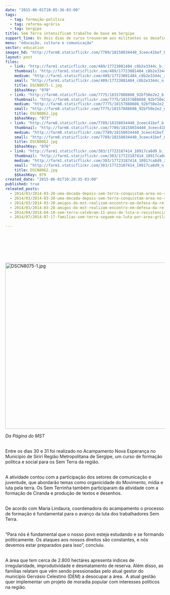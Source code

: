 ```yaml
---
date: "2015-06-01T10:05:36-03:00"
tags:
  - tag: formação-política
  - tag: reforma-agrária
  - tag: Sergipe
title: Sem Terra intensificam trabalho de base em Sergipe
support_line: Os dois dias de curso trouxeram aos militantes os desafios e os elementos fundamentais na construção e na luta pela Reforma Agrária Popular.
menu: "educação, cultura e comunicação"
sector: education
images_hd: "http://farm8.staticflickr.com/7789/18158034440_3ceec41bef_b.jpg"
layout: post
files:
  - link: "http://farm1.staticflickr.com/489/17723081484_c8b2e3344c_b.jpg"
    thumbnail: "http://farm1.staticflickr.com/489/17723081484_c8b2e3344c_t.jpg"
    medium: "http://farm1.staticflickr.com/489/17723081484_c8b2e3344c_z.jpg"
    small: "http://farm1.staticflickr.com/489/17723081484_c8b2e3344c_n.jpg"
    title: DSCN8075-1.jpg
    $$hashKey: "070"
  - link: "http://farm8.staticflickr.com/7775/18157888608_92bf50e2e2_b.jpg"
    thumbnail: "http://farm8.staticflickr.com/7775/18157888608_92bf50e2e2_t.jpg"
    medium: "http://farm8.staticflickr.com/7775/18157888608_92bf50e2e2_z.jpg"
    small: "http://farm8.staticflickr.com/7775/18157888608_92bf50e2e2_n.jpg"
    title: DSCN8062.jpg
    $$hashKey: "073"
  - link: "http://farm8.staticflickr.com/7789/18158034440_3ceec41bef_b.jpg"
    thumbnail: "http://farm8.staticflickr.com/7789/18158034440_3ceec41bef_t.jpg"
    medium: "http://farm8.staticflickr.com/7789/18158034440_3ceec41bef_z.jpg"
    small: "http://farm8.staticflickr.com/7789/18158034440_3ceec41bef_n.jpg"
    title: DSCN8062.jpg
    $$hashKey: "076"
  - link: "http://farm1.staticflickr.com/303/17723187414_10917ca8d9_b.jpg"
    thumbnail: "http://farm1.staticflickr.com/303/17723187414_10917ca8d9_t.jpg"
    medium: "http://farm1.staticflickr.com/303/17723187414_10917ca8d9_z.jpg"
    small: "http://farm1.staticflickr.com/303/17723187414_10917ca8d9_n.jpg"
    title: DSCN8062.jpg
    $$hashKey: 079
created_date: "2015-06-01T10:29:35-03:00"
published: true
releated_posts:
  - 2014/03/2014-03-20-uma-decada-depois-sem-terra-conquistam-area-no-sertao-de-sergipe.md
  - 2014/03/2014-03-20-uma-decada-depois-sem-terra-conquistam-area-no-sertao-de-sergipe.md-e
  - 2014/03/2014-03-28-amigos-do-mst-realizam-encontro-em-defesa-da-reforma-agraria-popular.md-e
  - 2014/03/2014-03-28-amigos-do-mst-realizam-encontro-em-defesa-da-reforma-agraria-popular.md
  - 2014/04/2014-04-10-sem-terra-celebram-11-anos-de-luta-e-resistencia-no-sertao-de-sergipe.md-e
  - 2014/07/2014-07-17-familias-sem-terra-seguem-na-luta-por-area-grilada-em-abelardo-luz.md

---
```

<p>&nbsp;</p>

<p>&nbsp;</p>

<p>&nbsp;</p>

<p><img alt="DSCN8075-1.jpg" height="525" src="http://farm1.staticflickr.com/489/17723081484_c8b2e3344c_b.jpg" width="700" /></p>

<p><em>Da P&aacute;gina do MST </em></p>

<p><br />
Entre os dias 30 e 31 foi realizado no Acampamento Nova Esperan&ccedil;a no Munic&iacute;pio de Siriri Regi&atilde;o Metropolitana de Sergipe, um curso de forma&ccedil;&atilde;o pol&iacute;tica e social para os Sem Terra da regi&atilde;o.</p>

<p><br />
A atividade contou com a participa&ccedil;&atilde;o dos setores de comunica&ccedil;&atilde;o e juventude, que abordar&atilde;o temas como organicidade do Movimento, m&iacute;dia e luta pela terra. Os Sem Terrinha tamb&eacute;m participaram da atividade com a forma&ccedil;&atilde;o de Ciranda e produ&ccedil;&atilde;o de textos e desenhos.</p>

<p><br />
De acordo com Maria Lindaura, coordenadora do acampamento o processo de forma&ccedil;&atilde;o &eacute; fundamental para o avan&ccedil;o da luta dos trabalhadores Sem Terra.</p>

<p><br />
&ldquo;Para n&oacute;s &eacute; fundamental que o nosso povo esteja estudando e se formando politicamente. Os ataques aos nossos direitos s&atilde;o constantes, e n&oacute;s devemos estar preparados para isso&rdquo;, concluiu.</p>

<p><br />
A &aacute;rea que tem cerca de 2.800 hect&aacute;res apresenta &iacute;ndices de irregularidade, improdutividade e desmatamento de reserva. Al&eacute;m disso, as fam&iacute;lias relatam que v&ecirc;m sendo pressionadas pelo atual gestor do munic&iacute;pio Gerv&aacute;sio Celestino (DEM) a desocupar a &aacute;rea. &nbsp;A atual gest&atilde;o quer implementar um projeto de moradia popular com interesses pol&iacute;ticos na regi&atilde;o.</p>

<p>&nbsp;</p>

<p>&nbsp;</p>

<p>&nbsp;</p>
